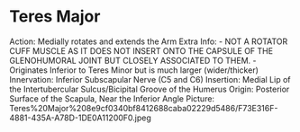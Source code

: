 # Teres Major

Action: Medially rotates and extends the Arm
Extra Info: - NOT A ROTATOR CUFF MUSCLE AS IT DOES NOT INSERT ONTO THE CAPSULE OF THE GLENOHUMORAL JOINT BUT CLOSELY ASSOCIATED TO THEM.                              - Originates Inferior to Teres Minor but is much larger (wider/thicker)
Innervation: Inferior Subscapular Nerve (C5 and C6)
Insertion: Medial Lip of the Intertubercular Sulcus/Bicipital Groove of the Humerus
Origin: Posterior Surface of the Scapula, Near the Inferior Angle
Picture: Teres%20Major%208e9cf0340bf8412688caba02229d5486/F73E316F-4881-435A-A78D-1DE0A11200F0.jpeg